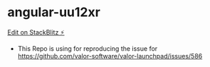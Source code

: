 # angular-uu12xr

[Edit on StackBlitz ⚡️](https://stackblitz.com/edit/angular-uu12xr)

- This Repo is using for reproducing the issue for https://github.com/valor-software/valor-launchpad/issues/586
